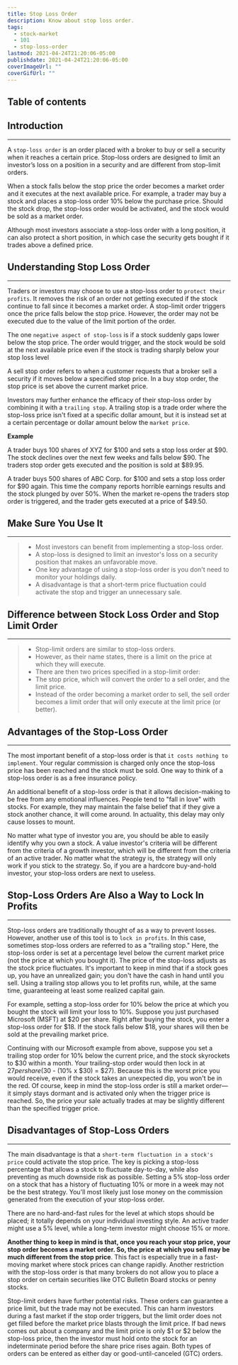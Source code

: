 ```yaml
---
title: Stop Loss Order
description: Know about stop loss order.
tags:
  - stock-market
  - 101
  - stop-loss-order
lastmod: 2021-04-24T21:20:06-05:00
publishdate: 2021-04-24T21:20:06-05:00
coverImageUrl: ""
coverGifUrl: ""
---
```


## Table of contents

## Introduction

---

A `stop-loss order` is an order placed with a broker to buy or sell a security when it reaches a certain price. Stop-loss orders are designed to limit an investor’s loss on a position in a security and are different from stop-limit orders.

When a stock falls below the stop price the order becomes a market order and it executes at the next available price. For example, a trader may buy a stock and places a stop-loss order 10% below the purchase price. Should the stock drop, the stop-loss order would be activated, and the stock would be sold as a market order.

Although most investors associate a stop-loss order with a long position, it can also protect a short position, in which case the security gets bought if it trades above a defined price.

## Understanding Stop Loss Order

---

Traders or investors may choose to use a stop-loss order to `protect their profits`. It removes the risk of an order not getting executed if the stock continue to fall since it becomes a market order. A stop-limit order triggers once the price falls below the stop price. However, the order may not be executed due to the value of the limit portion of the order.

The one `negative aspect of stop-loss` is if a stock suddenly gaps lower below the stop price. The order would trigger, and the stock would be sold at the next available price even if the stock is trading sharply below your stop loss level

A sell stop order refers to when a customer requests that a broker sell a security if it moves below a specified stop price. In a buy stop order, the stop price is set above the current market price.

Investors may further enhance the efficacy of their stop-loss order by combining it with a `trailing stop`. A trailing stop is a trade order where the stop-loss price isn't fixed at a specific dollar amount, but it is instead set at a certain percentage or dollar amount below the `market price`.

**Example**

A trader buys 100 shares of XYZ for $100 and sets a stop loss order at $90. The stock declines over the next few weeks and falls below $90. The traders stop order gets executed and the position is sold at $89.95.

A trader buys 500 shares of ABC Corp. for $100 and sets a stop loss order for $90 again. This time the company reports horrible earnings results and the stock plunged by over 50%. When the market re-opens the traders stop order is triggered, and the trader gets executed at a price of $49.50.

## Make Sure You Use It

---

> - Most investors can benefit from implementing a stop-loss order.
> - A stop-loss is designed to limit an investor's loss on a security position that makes an unfavorable move.
> - One key advantage of using a stop-loss order is you don't need to monitor your holdings daily.
> - A disadvantage is that a short-term price fluctuation could activate the stop and trigger an unnecessary sale.

## Difference between Stock Loss Order and Stop Limit Order

---

> - Stop-limit orders are similar to stop-loss orders.
> - However, as their name states, there is a limit on the price at which they will execute.
> - There are then two prices specified in a stop-limit order:
> - The stop price, which will convert the order to a sell order, and the limit price.
> - Instead of the order becoming a market order to sell, the sell order becomes a limit order that will only execute at the limit price (or better).

## Advantages of the Stop-Loss Order

---

The most important benefit of a stop-loss order is that `it costs nothing to implement`. Your regular commission is charged only once the stop-loss price has been reached and the stock must be sold. One way to think of a stop-loss order is as a free insurance policy.

An additional benefit of a stop-loss order is that it allows decision-making to be free from any emotional influences. People tend to "fall in love" with stocks. For example, they may maintain the false belief that if they give a stock another chance, it will come around. In actuality, this delay may only cause losses to mount.

No matter what type of investor you are, you should be able to easily identify why you own a stock. A value investor's criteria will be different from the criteria of a growth investor, which will be different from the criteria of an active trader. No matter what the strategy is, the strategy will only work if you stick to the strategy. So, if you are a hardcore buy-and-hold investor, your stop-loss orders are next to useless.

## Stop-Loss Orders Are Also a Way to Lock In Profits

---

Stop-loss orders are traditionally thought of as a way to prevent losses. However, another use of this tool is to `lock in profits`. In this case, sometimes stop-loss orders are referred to as a "trailing stop." Here, the stop-loss order is set at a percentage level below the current market price (not the price at which you bought it). The price of the stop-loss adjusts as the stock price fluctuates. It's important to keep in mind that if a stock goes up, you have an unrealized gain; you don't have the cash in hand until you sell. Using a trailing stop allows you to let profits run, while, at the same time, guaranteeing at least some realized capital gain.

For example, setting a stop-loss order for 10% below the price at which you bought the stock will limit your loss to 10%. Suppose you just purchased Microsoft (MSFT) at $20 per share. Right after buying the stock, you enter a stop-loss order for $18. If the stock falls below $18, your shares will then be sold at the prevailing market price.

Continuing with our Microsoft example from above, suppose you set a trailing stop order for 10% below the current price, and the stock skyrockets to $30 within a month. Your trailing-stop order would then lock in at $27 per share ($30 - (10% x $30) = $27). Because this is the worst price you would receive, even if the stock takes an unexpected dip, you won't be in the red. Of course, keep in mind the stop-loss order is still a market order—it simply stays dormant and is activated only when the trigger price is reached. So, the price your sale actually trades at may be slightly different than the specified trigger price.

## Disadvantages of Stop-Loss Orders

---

The main disadvantage is that a `short-term fluctuation in a stock's price` could activate the stop price. The key is picking a stop-loss percentage that allows a stock to fluctuate day-to-day, while also preventing as much downside risk as possible. Setting a 5% stop-loss order on a stock that has a history of fluctuating 10% or more in a week may not be the best strategy. You'll most likely just lose money on the commission generated from the execution of your stop-loss order.

There are no hard-and-fast rules for the level at which stops should be placed; it totally depends on your individual investing style. An active trader might use a 5% level, while a long-term investor might choose 15% or more.

**Another thing to keep in mind is that, once you reach your stop price, your stop order becomes a market order. So, the price at which you sell may be much different from the stop price**. This fact is especially true in a fast-moving market where stock prices can change rapidly. Another restriction with the stop-loss order is that many brokers do not allow you to place a stop order on certain securities like OTC Bulletin Board stocks or penny stocks.

Stop-limit orders have further potential risks. These orders can guarantee a price limit, but the trade may not be executed. This can harm investors during a fast market if the stop order triggers, but the limit order does not get filled before the market price blasts through the limit price. If bad news comes out about a company and the limit price is only $1 or $2 below the stop-loss price, then the investor must hold onto the stock for an indeterminate period before the share price rises again. Both types of orders can be entered as either day or good-until-canceled (GTC) orders.
